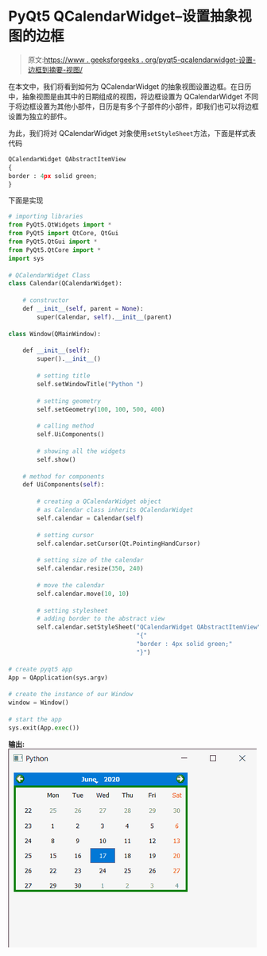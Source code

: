 # PyQt5 QCalendarWidget–设置抽象视图的边框

> 原文:[https://www . geeksforgeeks . org/pyqt5-qcalendarwidget-设置-边框到摘要-视图/](https://www.geeksforgeeks.org/pyqt5-qcalendarwidget-setting-border-to-the-abstract-view/)

在本文中，我们将看到如何为 QCalendarWidget 的抽象视图设置边框。在日历中，抽象视图是由其中的日期组成的视图，将边框设置为 QCalendarWidget 不同于将边框设置为其他小部件，日历是有多个子部件的小部件，即我们也可以将边框设置为独立的部件。

为此，我们将对 QCalendarWidget 对象使用`setStyleSheet`方法，下面是样式表代码

```py
QCalendarWidget QAbstractItemView
{
border : 4px solid green;
}

```

下面是实现

```py
# importing libraries
from PyQt5.QtWidgets import * 
from PyQt5 import QtCore, QtGui
from PyQt5.QtGui import * 
from PyQt5.QtCore import * 
import sys

# QCalendarWidget Class
class Calendar(QCalendarWidget):

    # constructor
    def __init__(self, parent = None):
        super(Calendar, self).__init__(parent)

class Window(QMainWindow):

    def __init__(self):
        super().__init__()

        # setting title
        self.setWindowTitle("Python ")

        # setting geometry
        self.setGeometry(100, 100, 500, 400)

        # calling method
        self.UiComponents()

        # showing all the widgets
        self.show()

    # method for components
    def UiComponents(self):

        # creating a QCalendarWidget object
        # as Calendar class inherits QCalendarWidget
        self.calendar = Calendar(self)

        # setting cursor
        self.calendar.setCursor(Qt.PointingHandCursor)

        # setting size of the calendar
        self.calendar.resize(350, 240)

        # move the calendar
        self.calendar.move(10, 10)

        # setting stylesheet
        # adding border to the abstract view
        self.calendar.setStyleSheet("QCalendarWidget QAbstractItemView"
                                    "{"
                                    "border : 4px solid green;"
                                    "}")

# create pyqt5 app
App = QApplication(sys.argv)

# create the instance of our Window
window = Window()

# start the app
sys.exit(App.exec())
```

**输出:**
![](img/0c266700e3e66006f66bf31da47c2569.png)
